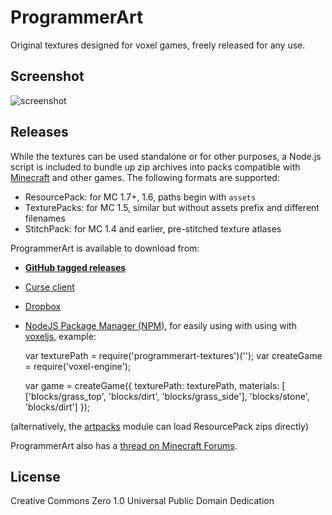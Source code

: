 ProgrammerArt
=============

Original textures designed for voxel games, freely released for any use.

## Screenshot

![screenshot](http://i.imgur.com/bmm7HK4.png "Screenshot")

## Releases

While the textures can be used standalone or for other purposes, a Node.js script is included to
bundle up zip archives into packs compatible with [Minecraft](https://minecraft.net/) and other
games. The following formats are supported:

* ResourcePack: for MC 1.7+, 1.6, paths begin with `assets`
* TexturePacks: for MC 1.5, similar but without assets prefix and different filenames
* StitchPack: for MC 1.4 and earlier, pre-stitched texture atlases

ProgrammerArt is available to download from:

* **[GitHub tagged releases](https://github.com/deathcap/ProgrammerArt/releases)**
* [Curse client](http://www.curse.com/search?type=texture-packs&search=programmerart)
* [Dropbox](https://github.com/deathcap/ProgrammerArt/issues/9#issuecomment-33195856) 
* [NodeJS Package Manager (NPM)](https://npmjs.org/package/programmerart-textures), for easily using with using with [voxeljs](http://voxeljs.com/), example:

    var texturePath = require('programmerart-textures')('');
    var createGame = require('voxel-engine');

    var game = createGame({
        texturePath: texturePath,
        materials: [
            ['blocks/grass_top', 'blocks/dirt', 'blocks/grass_side'],
            'blocks/stone',
            'blocks/dirt']
        });

(alternatively, the [artpacks](https://github.com/deathcap/artpacks) module can load ResourcePack zips directly)


ProgrammerArt also has a [thread on Minecraft Forums](http://www.minecraftforum.net/topic/2145418-).


## License

Creative Commons Zero 1.0 Universal Public Domain Dedication


